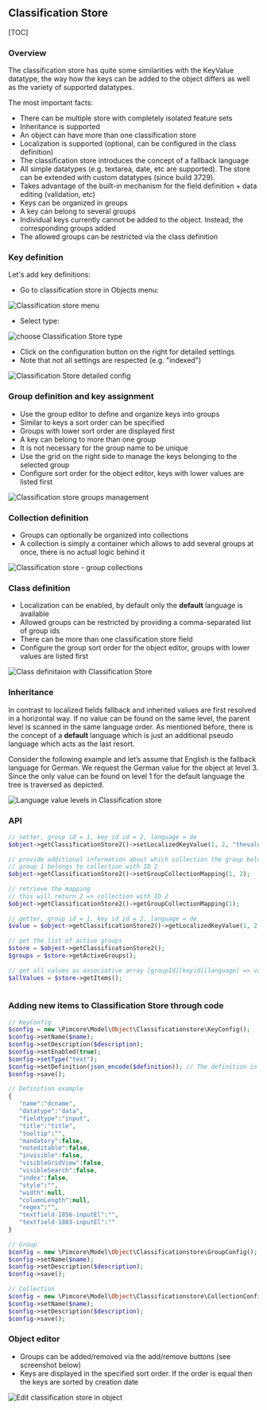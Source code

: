 ## Classification Store

[TOC]

### Overview

The classification store has quite some similarities with the KeyValue datatype, the way how the keys can be added to the object differs as well as the variety of supported datatypes.

The most important facts:

* There can be multiple store with completely isolated feature sets
* Inheritance is supported
* An object can have more than one classification store
* Localization is supported (optional, can be configured in the class definition)
* The classification store introduces the concept of a fallback language
* All simple datatypes (e.g. textarea, date, etc are supported). The store can be extended with custom datatypes (since build 3729).
* Takes advantage of the built-in mechanism for the field definition + data editing (validation, etc)
* Keys can be organized in groups
* A key can belong to several groups
* Individual keys currently cannot be added to the object. Instead, the corresponding groups added
* The allowed groups can be restricted via the class definition

### Key definition

Let's add key definitions:

* Go to classification store in Objects menu:

![Classification store menu](../../../img/Objects_ClassificationStore_menu.png)

* Select type:

![choose Classification Store type](../../../img/Objects_ClassificationStore_type.png)

* Click on the configuration button on the right for detailed settings
* Note that not all settings are respected (e.g. "indexed")

![Classification Store detailed config](../../../img/Objects_ClassificationStore_detailed_config.png)

### Group definition and key assignment

* Use the group editor to define and organize keys into groups
* Similar to keys a sort order can be specified
* Groups with lower sort order are displayed first
* A key can belong to more than one group
* It is not necessary for the group name to be unique
* Use the grid on the right side to manage the keys belonging to the selected group
* Configure sort order for the object editor, keys with lower values are listed first

![Classification store groups management](../../../img/Objects_ClassificationStore_groups_grid.png)

### Collection definition

* Groups can optionally be organized into collections
* A collection is simply a container which allows to add several groups at once, there is no actual logic behind it

![Classification store - group collections](../../../img/Objects_ClassificationStore_group_collections_grid.png)

### Class definition

* Localization can be enabled, by default only the **default** language is available
* Allowed groups can be restricted by providing a comma-separated list of group ids
* There can be more than one classification store field 
* Configure the group sort order for the object editor, groups with lower values are listed first

![Class definitaion with Classification Store](../../../img/Objects_ClassificationStore_classes.png)

### Inheritance

In contrast to localized fields fallback and inherited values are first resolved in a horizontal way. 
If no value can be found on the same level, the parent level is scanned in the same language order. 
As mentioned before, there is the concept of a **default** language which is just an additional pseudo language which acts as the last resort.

Consider the following example and let’s assume that English is the fallback language for German. 
We request the German value for the object at level 3. 
Since the only value can be found on level 1 for the default language the tree is traversed as depicted.

![Language value levels in Classification store](../../../img/Objects_ClassificationStore_levels.png)

### API 

```php
// setter, group id = 1, key id id = 2, language = de
$object->getClassificationStore2()->setLocalizedKeyValue(1, 2, "thevalue", "de");
  
// provide additional information about which collection the group belongs to
// group 1 belongs to collection with ID 2
$object->getClassificationStore2()->setGroupCollectionMapping(1, 2);
  
// retrieve the mapping 
// this will return 2 => collection with ID 2
$object->getClassificationStore2()->getGroupCollectionMapping(1);
  
// getter, group id = 1, key id id = 2, language = de
$value = $object->getClassificationStore2()->getLocalizedKeyValue(1, 2, "de");
  
// get the list of active groups
$store = $object->getClassificationStore2();
$groups = $store->getActiveGroups();
  
// get all values as associative array [groupId][keyid][language] => value
$allValues = $store->getItems();
   
```

### Adding new items to Classification Store through code

```php
// KeyConfig
$config = new \Pimcore\Model\Object\Classificationstore\KeyConfig();
$config->setName($name);
$config->setDescription($description);
$config->setEnabled(true);
$config->setType("text");
$config->setDefinition(json_encode($definition)); // The definition is used in object editor to render fields
$config->save();
  
// Definition example
{ 
   "name":"dcname",
   "datatype":"data",
   "fieldtype":"input",
   "title":"title",
   "tooltip":"",
   "mandatory":false,
   "noteditable":false,
   "invisible":false,
   "visibleGridView":false,
   "visibleSearch":false,
   "index":false,
   "style":"",
   "width":null,
   "columnLength":null,
   "regex":"",
   "textfield-1856-inputEl":"",
   "textfield-1883-inputEl":""
}
  
// Group
$config = new \Pimcore\Model\Object\Classificationstore\GroupConfig();
$config->setName($name);
$config->setDescription($description);
$config->save();
  
// Collection
$config = new \Pimcore\Model\Object\Classificationstore\CollectionConfig();
$config->setName($name);
$config->setDescription($description);
$config->save();
```

### Object editor

* Groups can be added/removed via the add/remove buttons (see screenshot below)
* Keys are displayed in the specified sort order. If the order is equal then the keys are sorted by creation date

![Edit classification store in object](../../../img/Objects_ClassificationStore_edit_object.png)